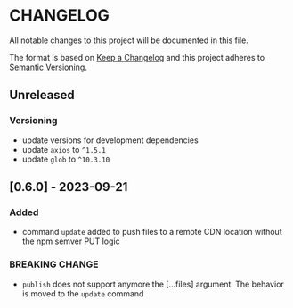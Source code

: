 # CHANGELOG

All notable changes to this project will be documented in this file.

The format is based on [Keep a Changelog](http://keepachangelog.com/en/1.0.0/)
and this project adheres to [Semantic Versioning](http://semver.org/spec/v2.0.0.html).

## Unreleased

### Versioning

- update versions for development dependencies
- update `axios` to `^1.5.1`
- update `glob` to `^10.3.10`

## [0.6.0] - 2023-09-21

### Added

- command `update` added to push files to a remote CDN location without the npm semver PUT logic

### BREAKING CHANGE

- `publish` does not support anymore the [...files] argument. The behavior is moved to the `update` command

